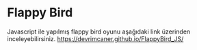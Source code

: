 # Flappy Bird
Javascript ile yapılmış flappy bird oyunu aşağıdaki link üzerinden inceleyebilirsiniz.
https://devrimcaner.github.io/FlappyBird_JS/
